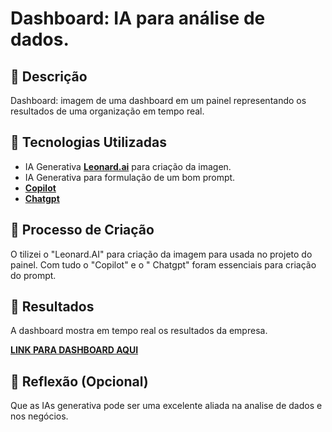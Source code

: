 
# Dashboard: IA para análise de dados.

## 📒 Descrição
Dashboard: imagem de uma dashboard em um painel representando os resultados de uma organização em tempo real.

## 🤖 Tecnologias Utilizadas
- IA Generativa **[Leonard.ai](https://app.leonardo.ai/)** para criação da imagen.
- IA Generativa para formulação de um bom prompt.
- **[Copilot](https://copilot.microsoft.com/chats/uqqV6GFakC2yvQZ6puMu5)**
- **[Chatgpt](https://chatgpt.com/)**

## 🧐 Processo de Criação
O tilizei o "Leonard.AI" para criação da imagem para usada no projeto do painel. Com tudo o "Copilot" e o " Chatgpt" foram essenciais para criação do prompt.
## 🚀 Resultados
A dashboard mostra em tempo real os resultados da empresa. 

**[LINK PARA DASHBOARD AQUI](https://github.com/viniciusddias/desafio_dio/blob/main/DASHBOARD.jpg)**

## 💭 Reflexão (Opcional)
Que as IAs generativa pode ser uma excelente aliada na analise de dados e nos negócios.
